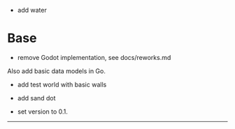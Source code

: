 - add water

# Base

+ remove Godot implementation, see docs/reworks.md

Also add basic data models in Go.

- add test world with basic walls
- add sand dot

- set version to 0.1.


-----
